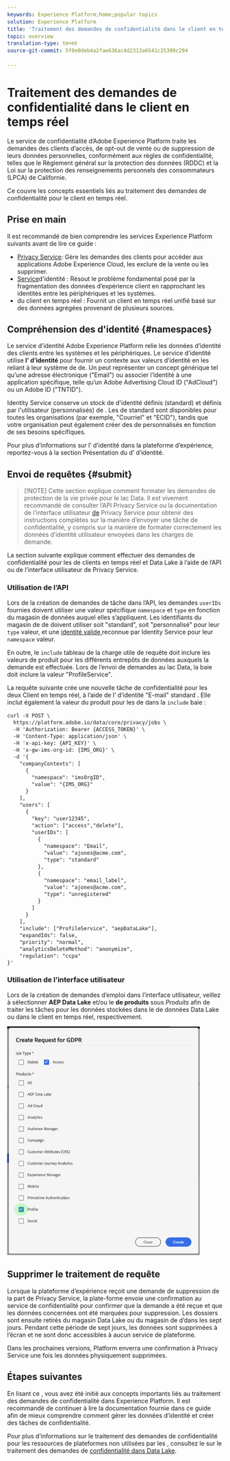 ```yaml
---
keywords: Experience Platform;home;popular topics
solution: Experience Platform
title: 'Traitement des demandes de confidentialité dans le client en temps réel '
topic: overview
translation-type: tm+mt
source-git-commit: 5f0e0deb4a2fae636ac4d2313a6541c25309c294

---
```



# Traitement des demandes de confidentialité dans le client en temps réel 

Le service de confidentialité d’Adobe Experience Platform traite les demandes des clients d’accès, de opt-out de vente ou de suppression de leurs données personnelles, conformément aux règles de confidentialité, telles que le Règlement général sur la protection des données (RDDC) et la Loi sur la protection des renseignements personnels des consommateurs (LPCA) de Californie.

Ce couvre les concepts essentiels liés au traitement des demandes de confidentialité pour le client en temps réel.

## Prise en main

Il est recommandé de bien comprendre les services Experience Platform suivants avant de lire ce guide :

* [Privacy Service](home.md): Gère les demandes des clients pour accéder aux applications Adobe Experience Cloud, les exclure de la vente ou les supprimer.
* [Service](../identity-service/home.md)d&#39;identité : Résout le problème fondamental posé par la fragmentation des données d’expérience client en rapprochant les identités entre les périphériques et les systèmes.
* [](../profile/home.md)du client en temps réel : Fournit un client en temps réel unifié basé sur des données agrégées provenant de plusieurs sources.

## Compréhension des  d&#39;identité {#namespaces}

Le service d’identité Adobe Experience Platform relie les données d’identité des clients entre les systèmes et les périphériques. Le service d’identité utilise **l’ d’identité** pour fournir un contexte aux valeurs d’identité en les reliant à leur système de  de. Un   peut représenter un concept générique tel qu’une adresse électronique (&quot;Email&quot;) ou associer l’identité à une application spécifique, telle qu’un Adobe Advertising Cloud ID (&quot;AdCloud&quot;) ou un Adobe  ID (&quot;TNTID&quot;).

Identity Service conserve un stock de d&#39;identité définis (standard) et définis par l&#39;utilisateur (personnalisés)  de . Les  de  standard sont disponibles pour toutes les organisations (par exemple, &quot;Courriel&quot; et &quot;ECID&quot;), tandis que votre organisation peut également créer des de  personnalisés en fonction de ses besoins spécifiques.

Pour plus d’informations sur l’ d’identité  dans la plateforme d’expérience, reportez-vous à la section Présentation [](../identity-service/namespaces.md)du d’ d’identité.

## Envoi de requêtes {#submit}

>[!NOTE] Cette section explique comment formater les demandes de protection de la vie privée pour le lac Data. Il est vivement recommandé de consulter l’API [](../privacy-service/api/getting-started.md) Privacy Service ou la documentation de l’interface utilisateur [de](../privacy-service/ui/overview.md) Privacy Service pour obtenir des instructions complètes sur la manière d’envoyer une tâche de confidentialité, y compris sur la manière de formater correctement les données d’identité utilisateur envoyées dans les charges de demande.

La section suivante explique comment effectuer des demandes de confidentialité pour les  de clients en temps réel et Data Lake à l’aide de l’API ou de l’interface utilisateur de Privacy Service.

### Utilisation de l’API

Lors de la création de demandes de tâche dans l’API, les demandes `userIDs` fournies doivent utiliser une valeur spécifique `namespace` et `type` en fonction du magasin de données auquel elles s’appliquent. Les identifiants du magasin de  de doivent utiliser soit &quot;standard&quot;, soit &quot;personnalisé&quot; pour leur `type` valeur, et une [identité valide ](#namespaces) reconnue par Identity Service pour leur `namespace` valeur.


En outre, le `include` tableau de la charge utile de requête doit inclure les valeurs de produit pour les différents entrepôts de données auxquels la demande est effectuée. Lors de l’envoi de demandes au lac Data, la baie doit inclure la valeur &quot;ProfileService&quot;.

La requête suivante crée une nouvelle tâche de confidentialité pour les deux  Client en temps réel, à l’aide de l’ d’identité &quot;E-mail&quot; standard . Elle inclut également la valeur du produit pour les  de dans la `include` baie :

```shell
curl -X POST \
  https://platform.adobe.io/data/core/privacy/jobs \
  -H 'Authorization: Bearer {ACCESS_TOKEN}' \
  -H 'Content-Type: application/json' \
  -H 'x-api-key: {API_KEY}' \
  -H 'x-gw-ims-org-id: {IMS_ORG}' \
  -d '{
    "companyContexts": [
      {
        "namespace": "imsOrgID",
        "value": "{IMS_ORG}"
      }
    ],
    "users": [
      {
        "key": "user12345",
        "action": ["access","delete"],
        "userIDs": [
          {
            "namespace": "Email",
            "value": "ajones@acme.com",
            "type": "standard"
          },
          {
            "namespace": "email_label",
            "value": "ajones@acme.com",
            "type": "unregistered"
          }
        ]
      }
    ],
    "include": ["ProfileService", "aepDataLake"],
    "expandIds": false,
    "priority": "normal",
    "analyticsDeleteMethod": "anonymize",
    "regulation": "ccpa"
}'
```

### Utilisation de l’interface utilisateur

Lors de la création de demandes d’emploi dans l’interface utilisateur, veillez à sélectionner **AEP Data Lake** et/ou le **de produits** sous _Produits_ afin de traiter les tâches pour les données stockées dans le  de données Data Lake ou dans le client en temps réel, respectivement.

<img src="images/privacy/product-value.png" width="450"><br>

## Supprimer le traitement de requête

Lorsque la plateforme d’expérience reçoit une demande de suppression de la part de Privacy Service, la plate-forme envoie une confirmation au service de confidentialité pour confirmer que la demande a été reçue et que les données concernées ont été marquées pour suppression. Les dossiers sont ensuite retirés du magasin Data Lake ou du magasin de  d’dans les sept jours. Pendant cette période de sept jours, les données sont supprimées à l’écran et ne sont donc accessibles à aucun service de plateforme.

Dans les prochaines versions, Platform enverra une confirmation à Privacy Service une fois les données physiquement supprimées.

## Étapes suivantes

En lisant ce , vous avez été initié aux concepts importants liés au traitement des demandes de confidentialité dans Experience Platform. Il est recommandé de continuer à lire la documentation fournie dans ce guide afin de mieux comprendre comment gérer les données d’identité et créer des tâches de confidentialité.

Pour plus d’informations sur le traitement des demandes de confidentialité pour les ressources de plateformes non utilisées par les , consultez le sur le traitement des demandes de [confidentialité dans Data Lake](../catalog/privacy.md).